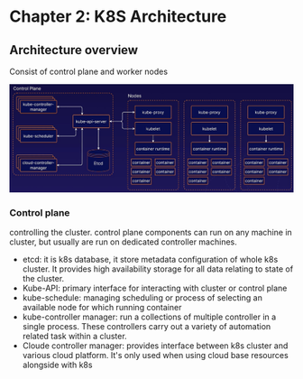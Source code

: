 # Chapter 2: K8S Architecture
## Architecture overview
Consist of control plane and worker nodes

![k8s architecture](https://github.com/hassj/CKA-acloudguru/blob/main/CKA-md/Image/k8s-arch.jpg "k8s Architecture")

### Control plane
controlling the cluster. control plane components can run on any machine in cluster, but usually are run on dedicated controller machines.

- etcd: it is k8s database, it store metadata configuration of whole k8s cluster. It provides high availability storage for all data relating to state of the cluster.
- Kube-API: primary interface for interacting with cluster or control plane
- kube-schedule: managing scheduling or process of selecting an available node for which running container
- kube-controller manager: run a collections of multiple controller in a single process. These controllers carry out a variety of automation related task within a cluster.
- Cloude controller manager: provides interface between k8s cluster and various cloud platform. It's only used when using cloud base resources alongside with k8s

